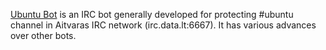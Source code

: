 [Ubuntu Bot](http://ubuntu.bot.nu/ubuntu/) is an IRC bot generally developed for protecting #ubuntu channel in Aitvaras IRC network (irc.data.lt:6667). It has various advances over other bots.
